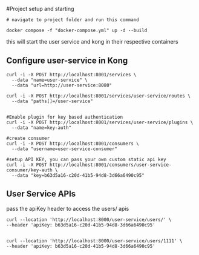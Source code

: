 #Project setup and starting

```
# navigate to project folder and run this command

docker compose -f "docker-compose.yml" up -d --build

```
this will start the user service and kong in their respective containers


## Configure user-service in Kong
```
curl -i -X POST http://localhost:8001/services \
  --data "name=user-service" \
  --data "url=http://user-service:8080"

curl -i -X POST http://localhost:8001/services/user-service/routes \
  --data "paths[]=/user-service"


#Enable plugin for key based authentication
curl -i -X POST http://localhost:8001/services/user-service/plugins \
  --data "name=key-auth"

#create consumer
curl -i -X POST http://localhost:8001/consumers \
  --data "username=user-service-consumer"

#setup API KEY, you can pass your own custom static api key
curl -i -X POST http://localhost:8001/consumers/user-service-consumer/key-auth \
  --data "key=b63d5a16-c20d-41b5-94d8-3d66a6490c95"

  ```

  ## User Service APIs

pass the apiKey header to access the users/ apis

  ```
curl --location 'http://localhost:8000/user-service/users/' \
--header 'apiKey: b63d5a16-c20d-41b5-94d8-3d66a6490c95'


curl --location 'http://localhost:8000/user-service/users/1111' \
--header 'apiKey: b63d5a16-c20d-41b5-94d8-3d66a6490c95'

  ```



